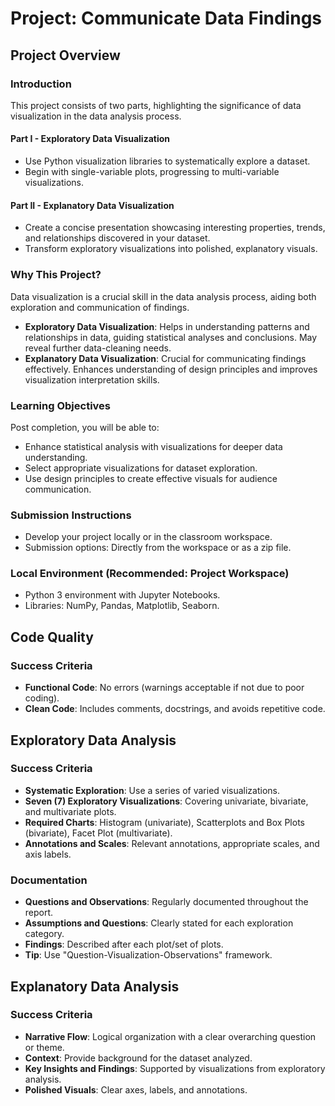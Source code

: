 # Project: Communicate Data Findings

## Project Overview

### Introduction
This project consists of two parts, highlighting the significance of data visualization in the data analysis process.

#### Part I - Exploratory Data Visualization
- Use Python visualization libraries to systematically explore a dataset.
- Begin with single-variable plots, progressing to multi-variable visualizations.

#### Part II - Explanatory Data Visualization
- Create a concise presentation showcasing interesting properties, trends, and relationships discovered in your dataset.
- Transform exploratory visualizations into polished, explanatory visuals.

### Why This Project?
Data visualization is a crucial skill in the data analysis process, aiding both exploration and communication of findings.

- **Exploratory Data Visualization**: Helps in understanding patterns and relationships in data, guiding statistical analyses and conclusions. May reveal further data-cleaning needs.
- **Explanatory Data Visualization**: Crucial for communicating findings effectively. Enhances understanding of design principles and improves visualization interpretation skills.

### Learning Objectives
Post completion, you will be able to:
- Enhance statistical analysis with visualizations for deeper data understanding.
- Select appropriate visualizations for dataset exploration.
- Use design principles to create effective visuals for audience communication.

### Submission Instructions
- Develop your project locally or in the classroom workspace.
- Submission options: Directly from the workspace or as a zip file.

### Local Environment (Recommended: Project Workspace)
- Python 3 environment with Jupyter Notebooks.
- Libraries: NumPy, Pandas, Matplotlib, Seaborn.

## Code Quality
### Success Criteria
- **Functional Code**: No errors (warnings acceptable if not due to poor coding).
- **Clean Code**: Includes comments, docstrings, and avoids repetitive code.

## Exploratory Data Analysis
### Success Criteria
- **Systematic Exploration**: Use a series of varied visualizations.
- **Seven (7) Exploratory Visualizations**: Covering univariate, bivariate, and multivariate plots.
- **Required Charts**: Histogram (univariate), Scatterplots and Box Plots (bivariate), Facet Plot (multivariate).
- **Annotations and Scales**: Relevant annotations, appropriate scales, and axis labels.

### Documentation
- **Questions and Observations**: Regularly documented throughout the report.
- **Assumptions and Questions**: Clearly stated for each exploration category.
- **Findings**: Described after each plot/set of plots.
- **Tip**: Use "Question-Visualization-Observations" framework.

## Explanatory Data Analysis
### Success Criteria
- **Narrative Flow**: Logical organization with a clear overarching question or theme.
- **Context**: Provide background for the dataset analyzed.
- **Key Insights and Findings**: Supported by visualizations from exploratory analysis.
- **Polished Visuals**: Clear axes, labels, and annotations.
